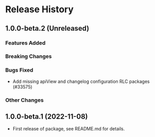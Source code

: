 # Release History

## 1.0.0-beta.2 (Unreleased)

### Features Added

### Breaking Changes

### Bugs Fixed

- Add missing apiView and changelog configuration RLC packages (#33575)

### Other Changes

## 1.0.0-beta.1 (2022-11-08)

- First release of package, see README.md for details.
